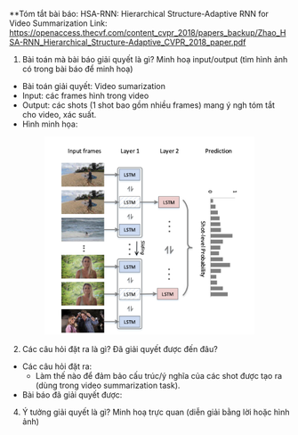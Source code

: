 **Tóm tắt bài báo: HSA-RNN: Hierarchical Structure-Adaptive RNN for Video Summarization
Link: https://openaccess.thecvf.com/content_cvpr_2018/papers_backup/Zhao_HSA-RNN_Hierarchical_Structure-Adaptive_CVPR_2018_paper.pdf

1. Bài toán mà bài báo giải quyết là gì? Minh hoạ input/output (tìm hình ảnh có trong bài báo để minh hoạ) <br>
- Bài toán giải quyết: Video sumarization
- Input: các frames hình trong video
- Output: các shots (1 shot bao gồm nhiều frames) mang ý ngh tóm tắt cho video, xác suất.
- Hình minh họa:
<p align="center">
 <img src="https://github.com/MaiNga-uit/CS2205.CH1501/blob/thanh-qt31/Classwork/QT31_img.png" width="75%" height="75%">
</p>

2. Các câu hỏi đặt ra là gì? Đã giải quyết được đến đâu?<br>
- Các câu hỏi đặt ra: 
  + Làm thế nào để đảm bảo cấu trúc/ý nghĩa của các shot được tạo ra (dùng trong video summarization task).
- Bài báo đã giải quyết được:

4. Ý tưởng giải quyết là gì? Minh hoạ trực quan (diễn giải bằng lời hoặc hình ảnh)

